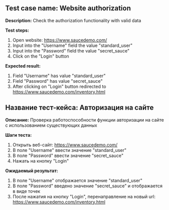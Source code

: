 ## Test case name: Website authorization

**Description:** Check the authorization functionality with valid data

**Test steps:**
1. Open website: https://www.saucedemo.com/
2. Input into the "Username" field the value "standard_user"
3. Input into the "Password" field the value "secret_sauce"
4. Click on the "Login" button

**Expected result:**
1. Field "Username" has value "standard_user"
2. Field "Password" has value "secret_sauce"
3. After clicking on "Login" button redirected to https://www.saucedemo.com/inventory.html



## Название тест-кейса: Авторизация на сайте

**Описание:** Проверка работоспособности функции авторизации на сайте с использованием существующих данных


**Шаги теста:**
1. Открыть веб-сайт: https://www.saucedemo.com/
2. В поле "Username" ввести значение "standard_user"
3. В поле "Password" ввести значение "secret_sauce"
4. Нажать на кнопку "Login"

**Ожидаемый результат:**
1. В поле "Username" отображается значение "standard_user"
2. В поле "Password" введено значение "secret_sauce" и отображается в виде точек
3. После нажатия на кнопку "Login", перенаправление на новый url: https://www.saucedemo.com/inventory.html
